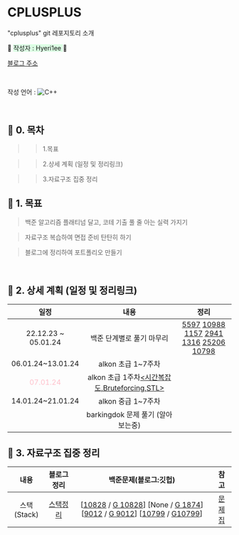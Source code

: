 # CPLUSPLUS

"cplusplus" git 레포지토리 소개

:rabbit: <span style="background-color:#DCFFE4"> 작성자 : Hyeri1ee </span> :rabbit:

[블로그 주소](https://im-not-robot-0.tistory.com/)

&nbsp;

작성 언어 : 
![C++](https://img.shields.io/badge/c++-%2300599C.svg?style=for-the-badge&logo=c%2B%2B&logoColor=white)  

&nbsp;


## :pushpin: 0.  목차

>> 1.목표

>> 2.상세 계획 (일정 및 정리링크)

>> 3.자료구조 집중 정리

## :pushpin: 1. 목표

> 백준 알고리즘 플래티넘 달고, 코테 기출 풀 줄 아는 실력 가지기


> 자료구조 복습하여 면접 준비 탄탄히 하기

> 블로그에 정리하여 포트폴리오 만들기<br>

&nbsp;


## :pushpin: 2. 상세 계획 (일정 및 정리링크)

|일정|내용|정리|
|:---:|:---:|:---:|
|22.12.23 ~ 05.01.24| 백준 단계별로 풀기 마무리|[5597](https://im-not-robot-0.tistory.com/149) [10988](https://im-not-robot-0.tistory.com/151) [1157](https://im-not-robot-0.tistory.com/153) [2941](https://im-not-robot-0.tistory.com/154) [1316](https://im-not-robot-0.tistory.com/155) [25206](https://im-not-robot-0.tistory.com/157) [10798](https://im-not-robot-0.tistory.com/158) |
|06.01.24~13.01.24| alkon 초급 1~7주차 | |
<span style="color:pink">07.01.24</span>| alkon 초급 1주차[<시간복잡도,Bruteforcing,STL>](https://github.com/KU-AlKon/study/blob/master/2023-2-basic/01-Time%20Complexity%2C%20Bruteforcing%2C%20Maths.pdf) |  | 
|14.01.24~21.01.24| alkon 중급 1~7주차 | |
| | barkingdok 문제 풀기 (알아보는중)| |


## :pushpin: 3. 자료구조 집중 정리
|내용|블로그 정리|백준문제(블로그:깃헙)|참고|
|:--:|:--:|:--:|:--:|
|스택(Stack)|[스택정리](https://im-not-robot-0.tistory.com/159)|[[10828](https://im-not-robot-0.tistory.com/160) / [G 10828](https://github.com/Hyeri1ee/cplusplus/blob/master/algorithm1/DataStructures/Stack/10828_Stack.cpp)]  [None / [G 1874](https://github.com/Hyeri1ee/cplusplus/blob/master/algorithm1/DataStructures/Stack/1874_StackSequence.cpp)]  [[9012](https://im-not-robot-0.tistory.com/161) / [G 9012](https://github.com/Hyeri1ee/cplusplus/blob/master/algorithm1/DataStructures/Stack/9012_ValidParenthesisString.cpp)]  [[10799](https://im-not-robot-0.tistory.com/162) / [G10799]()]|[문제집](https://www.acmicpc.net/workbook/view/325)|


